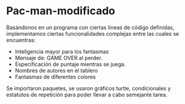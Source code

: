 # Pac-man-modificado

Basándonos en un programa con ciertas líneas de código definidas, implementamos ciertas funcionalidades complejas entre las cuales se encuentras:

- Inteligencia mayor para los fantasmas
- Mensaje de: GAME OVER al perder.
- Especificación de puntaje mientras se juega.
- Nombres de autores en el tablero
- Fantasmas de diferentes colores

Se importaron paquetes, se usaron gráficos turtle, condicionales y estatutos de repetición para poder llevar a cabo semejante tarea.
